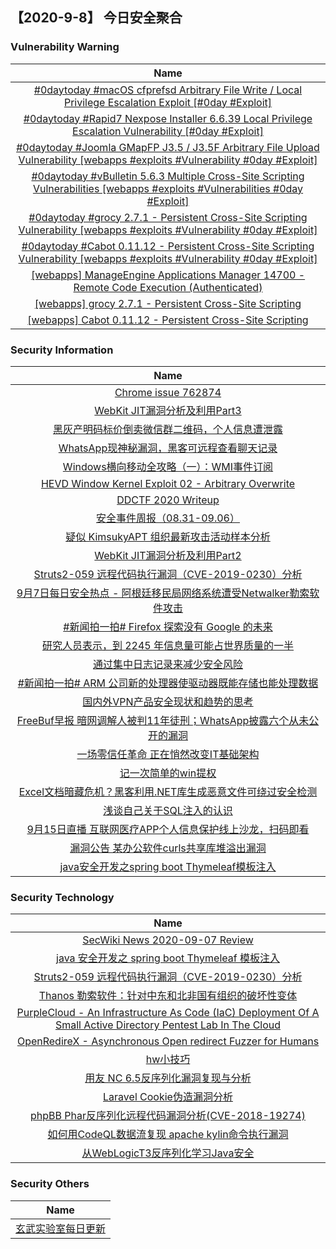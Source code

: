 
 ##   【2020-9-8】 今日安全聚合


###  						       							Vulnerability Warning

|                             Name                             |
| :----------------------------------------------------------: |
|[#0daytoday #macOS cfprefsd Arbitrary File Write / Local Privilege Escalation Exploit [#0day #Exploit]](http://0day.today/exploits/34914)|
|[#0daytoday #Rapid7 Nexpose Installer 6.6.39 Local Privilege Escalation Vulnerability [#0day #Exploit]](http://0day.today/exploits/34912)|
|[#0daytoday #Joomla GMapFP J3.5 / J3.5F Arbitrary File Upload Vulnerability [webapps #exploits #Vulnerability #0day #Exploit]](http://0day.today/exploits/34913)|
|[#0daytoday #vBulletin 5.6.3 Multiple Cross-Site Scripting Vulnerabilities [webapps #exploits #Vulnerabilities #0day #Exploit]](http://0day.today/exploits/34910)|
|[#0daytoday #grocy 2.7.1 - Persistent Cross-Site Scripting Vulnerability [webapps #exploits #Vulnerability #0day #Exploit]](http://0day.today/exploits/34911)|
|[#0daytoday #Cabot 0.11.12 - Persistent Cross-Site Scripting Vulnerability [webapps #exploits #Vulnerability #0day #Exploit]](http://0day.today/exploits/34909)|
|[[webapps] ManageEngine Applications Manager 14700 - Remote Code Execution (Authenticated)](https://www.exploit-db.com/exploits/48793)|
|[[webapps] grocy 2.7.1 - Persistent Cross-Site Scripting](https://www.exploit-db.com/exploits/48792)|
|[[webapps] Cabot 0.11.12 - Persistent Cross-Site Scripting](https://www.exploit-db.com/exploits/48791)|
### 						        							Security Information
|                             Name                                    |
| :----------------------------------------------------------: |
|[Chrome issue 762874](https://www.anquanke.com/post/id/216677)|
|[WebKit JIT漏洞分析及利用Part3](https://www.anquanke.com/post/id/216609)|
|[黑灰产明码标价倒卖微信群二维码，个人信息遭泄露](https://www.anquanke.com/post/id/216613)|
|[WhatsApp现神秘漏洞，黑客可远程查看聊天记录](https://www.anquanke.com/post/id/216843)|
|[Windows横向移动全攻略（一）：WMI事件订阅](https://www.anquanke.com/post/id/216457)|
|[HEVD Window Kernel Exploit 02 - Arbitrary Overwrite](https://www.anquanke.com/post/id/213428)|
|[DDCTF 2020 Writeup](https://www.anquanke.com/post/id/216694)|
|[安全事件周报（08.31-09.06）](https://www.anquanke.com/post/id/216765)|
|[疑似 KimsukyAPT 组织最新攻击活动样本分析](https://www.anquanke.com/post/id/216589)|
|[WebKit JIT漏洞分析及利用Part2](https://www.anquanke.com/post/id/216456)|
|[Struts2-059 远程代码执行漏洞（CVE-2019-0230）分析](https://www.anquanke.com/post/id/216629)|
|[9月7日每日安全热点 - 阿根廷移民局网络系统遭受Netwalker勒索软件攻击](https://www.anquanke.com/post/id/216702)|
|[#新闻拍一拍# Firefox 探索没有 Google 的未来](https://linux.cn/article-12593-1.html?utm_source=rss&utm_medium=rss)|
|[研究人员表示，到 2245 年信息量可能占世界质量的一半](https://linux.cn/article-12592-1.html?utm_source=rss&utm_medium=rss)|
|[通过集中日志记录来减少安全风险](https://linux.cn/article-12591-1.html?utm_source=rss&utm_medium=rss)|
|[#新闻拍一拍# ARM 公司新的处理器使驱动器既能存储也能处理数据](https://linux.cn/article-12590-1.html?utm_source=rss&utm_medium=rss)|
|[国内外VPN产品安全现状和趋势的思考](https://www.freebuf.com/articles/web/249034.html)|
|[FreeBuf早报  暗网调解人被判11年徒刑；WhatsApp披露六个从未公开的漏洞](https://www.freebuf.com/news/249017.html)|
|[一场零信任革命 正在悄然改变IT基础架构](https://www.freebuf.com/articles/neopoints/248994.html)|
|[记一次简单的win提权](https://www.freebuf.com/articles/network/248953.html)|
|[Excel文档暗藏危机？黑客利用.NET库生成恶意文件可绕过安全检测](https://www.freebuf.com/news/248942.html)|
|[浅谈自己关于SQL注入的认识](https://www.freebuf.com/articles/web/243108.html)|
|[9月15日直播  互联网医疗APP个人信息保护线上沙龙，扫码即看](https://www.freebuf.com/fevents/248892.html)|
|[漏洞公告  某办公软件curls共享库堆溢出漏洞](https://www.freebuf.com/vuls/248879.html)|
|[java安全开发之spring boot Thymeleaf模板注入](https://www.freebuf.com/articles/web/248877.html)|

### 						        							Security  Technology
|                             Name                                    |
| :----------------------------------------------------------: |
|[SecWiki News 2020-09-07 Review](http://www.sec-wiki.com/?2020-09-07)|
|[java 安全开发之 spring boot Thymeleaf 模板注入](https://paper.seebug.org/1332/)|
|[Struts2-059 远程代码执行漏洞（CVE-2019-0230）分析](https://paper.seebug.org/1331/)|
|[Thanos 勒索软件：针对中东和北非国有组织的破坏性变体](https://paper.seebug.org/1330/)|
|[PurpleCloud - An Infrastructure As Code (IaC) Deployment Of A Small Active Directory Pentest Lab In The Cloud](http://www.kitploit.com/2020/09/purplecloud-infrastructure-as-code-iac.html)|
|[OpenRedireX - Asynchronous Open redirect Fuzzer for Humans](http://www.kitploit.com/2020/09/openredirex-asynchronous-open-redirect.html)|
|[hw小技巧](http://xz.aliyun.com/t/8265)|
|[用友 NC 6.5反序列化漏洞复现与分析](http://xz.aliyun.com/t/8242)|
|[Laravel Cookie伪造漏洞分析](http://xz.aliyun.com/t/8243)|
|[phpBB Phar反序列化远程代码漏洞分析(CVE-2018-19274)](http://xz.aliyun.com/t/8239)|
|[如何用CodeQL数据流复现 apache kylin命令执行漏洞](http://xz.aliyun.com/t/8240)|
|[从WebLogicT3反序列化学习Java安全](http://xz.aliyun.com/t/8241)|

### 						        							Security  Others
|                             Name                                    |
| :----------------------------------------------------------: |
|[玄武实验室每日更新](https://weibo.com/p/1006065582522936/wenzhang?from=page_100606_profile&wvr=6&mod=wenzhangmore)|

